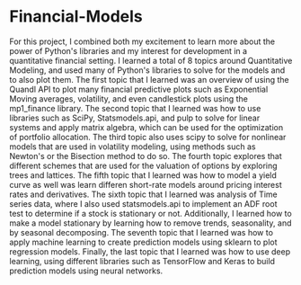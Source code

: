 # Financial-Models
For this project, I combined both my excitement to learn more about the power of Python's libraries and my interest for development in a quantitative financial setting.
I learned a total of 8 topics around Quantitative Modeling, and used many of Python's libraries to solve for the models and to also plot them. The first topic that I learned
was an overview of using the Quandl API to plot many financial predictive plots such as Exponential Moving averages, volatility,
and even candlestick plots using the mp1_finance library. The second topic that I learned was how to use libraries such as SciPy,
Statsmodels.api, and pulp to solve for linear systems and apply matrix algebra, which can be used for the optimization of portfolio
allocation. The third topic also uses scipy to solve for nonlinear models that are used in volatility modeling, using methods such as 
Newton's or the Bisection method to do so. The fourth topic explores that different schemes that are used for the valuation of options
by exploring trees and lattices. The fifth topic that I learned was how to model a yield curve as well was learn differen short-rate models
around pricing interest rates and derivatives. The sixth topic that I learned was analysis of Time series data, where I also used statsmodels.api to 
implement an ADF root test to determine if a stock is stationary or not. Additionally, I learned how to make a model
stationary by learning how to remove trends, seasonality, and by seasonal decomposing. The seventh topic that I learned was how to apply machine learning to create prediction
models using sklearn to plot regression models. Finally, the last topic that I learned was how to use deep learning, using different libraries such as TensorFlow and Keras to build
prediction models using neural networks. 
